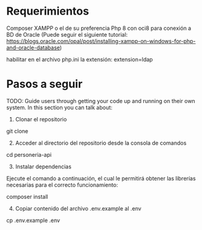 # Requerimientos 
Composer
XAMPP o el de su preferencia
Php 8 con oci8 para conexión a BD de Oracle (Puede seguir el siguiente tutorial: https://blogs.oracle.com/opal/post/installing-xampp-on-windows-for-php-and-oracle-database)

habilitar en el archivo php.ini la extensión: extension=ldap 

# Pasos a seguir
TODO: Guide users through getting your code up and running on their own system. In this section you can talk about:

1.  Clonar el repositorio

git clone 

2.  Acceder al directorio del repositorio desde la consola de comandos

cd personeria-api

3.  Instalar dependencias

Ejecute el comando a continuación, el cual le permitirá obtener las librerías necesarias para el correcto funcionamiento: 

composer install

4.  Copiar contenido del archivo .env.example al .env

cp .env.example .env
